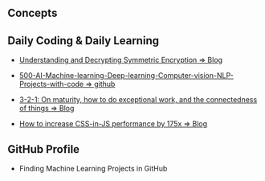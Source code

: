 ## Concepts

## Daily Coding & Daily Learning

- [Understanding and Decrypting Symmetric Encryption => Blog](https://medium.com/bugbountywriteup/understanding-and-breaking-symmetric-encryption-e83efacd5619)

- [500-AI-Machine-learning-Deep-learning-Computer-vision-NLP-Projects-with-code => github](https://github.com/ashishpatel26/500-AI-Machine-learning-Deep-learning-Computer-vision-NLP-Projects-with-code)

- [3-2-1: On maturity, how to do exceptional work, and the connectedness of things => Blog](https://jamesclear.com/3-2-1/january-7-2021)

- [How to increase CSS-in-JS performance by 175x => Blog](https://itnext.io/how-to-increase-css-in-js-performance-by-175x-f30ddeac6bce)

## GitHub Profile

- Finding Machine Learning  Projects in GitHub